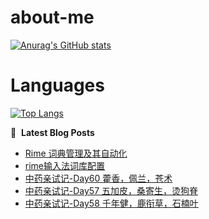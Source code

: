 # about-me
[![Anurag's GitHub stats](https://github-readme-stats.vercel.app/api?username=whitewatercn)](https://github.com/anuraghazra/github-readme-stats)

# Languages
[![Top Langs](https://github-readme-stats.vercel.app/api/top-langs/?username=whitewatercn)](https://github.com/anuraghazra/github-readme-stats)

📕 &nbsp;**Latest Blog Posts**
<!-- BLOG-POST-LIST:START -->
- [Rime 词典管理及其自动化](https://forum.beginner.center/t/topic/1279/1)
- [rime输入法词库配置](https://forum.beginner.center/t/topic/1278/1)
- [中药亲试记-Day60 藿香，佩兰，苍术](https://forum.beginner.center/t/topic/1275/1)
- [中药亲试记-Day57 五加皮，桑寄生，烫狗脊](https://forum.beginner.center/t/topic/1272/1)
- [中药亲试记-Day58 千年健，鹿衔草，石楠叶](https://forum.beginner.center/t/topic/1271/1)
<!-- BLOG-POST-LIST:END -->
